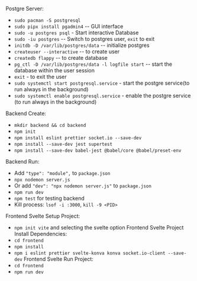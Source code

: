 Postgre Server:
  - `sudo pacman -S postgresql`
  - `sudo pipx install pgadmin4` -- GUI interface
  - `sudo -u postgres psql` - Start interactive Database
  - `sudo -iu postgres` -- Switch to postgres user, `exit` to exit
  - `initdb -D /var/lib/postgres/data` -- initialize postgres
  - `createuser --interactive` -- to create user
  - `createdb flappy` -- to create database
  - `pg_ctl -D /var/lib/postgres/data -l logfile start` -- start the database within the user session
  - `exit` - to exit the user
  - `sudo systemctl start postgresql.service` - start the postgre service(to run always in the background)
  - `sudo systemctl enable postgresql.service` - enable the postgre service (to run always in the background)

Backend Create:
  - `mkdir backend && cd backend`
  - `npm init`
  - `npm install eslint prettier socket.io --save-dev`
  - `npm install --save-dev jest supertest`
  - `npm install --save-dev babel-jest @babel/core @babel/preset-env`

Backend Run:
  - Add `"type": "module",` to `package.json`
  - `npx nodemon server.js`
  - Or add `"dev": "npx nodemon server.js"` to `package.json`
  - `npm run dev`
  - `npm test` for testing backend
  - Kill process: `lsof -i :3000`, `kill -9 <PID>`

Frontend Svelte Setup Project:
  - `npm init vite` and selecting the svelte option
Frontend Svelte Project Install Dependencies:
  - `cd frontend`
  - `npm install`
  - `npm i eslint prettier svelte-konva konva socket.io-client --save-dev`
Frontend Svelte Run Project:
  - `cd frontend`
  - `npm run dev`